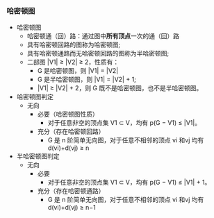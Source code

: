 ### 哈密顿图
- 哈密顿图
	- 哈密顿通（回）路：通过图中**所有顶点**一次的通（回）路
	- 具有哈密顿回路的图称为哈密顿图;
	- 具有哈密顿通路而无哈密顿回路的图称为半哈密顿图;
	- 二部图 |V1| ≥ |V2| ≥ 2，性质有：
		- G 是哈密顿图，则 |V1| = |V2|
		- G 是半哈密顿图，则 |V1| = |V2| + 1;
		- |V1| ≥ |V2| + 2，则 G 既不是哈密顿图，也不是半哈密顿图。
- 哈密顿图判定
	- 无向
		- 必要（哈密顿图性质）
			- 对于任意非空的顶点集 V1 ⊂ V，均有 p(G − V1) ≤ |V1|。
		- 充分（存在哈密顿回路）
			- G 是 n 阶简单无向图，对于任意不相邻的顶点 vi 和vj 均有 d(vi)+d(vj) ≥ n
- 半哈密顿图判定
	- 无向
		- 必要
			- 对于任意非空的顶点集 V1 ⊂ V，均有 p(G − V1) ≤ |V1| + 1。
		- 充分（存在哈密顿通路）
			- G 是 n 阶简单无向图，对于任意不相邻的顶点 vi 和vj 均有 d(vi)+d(vj) ≥ n−1